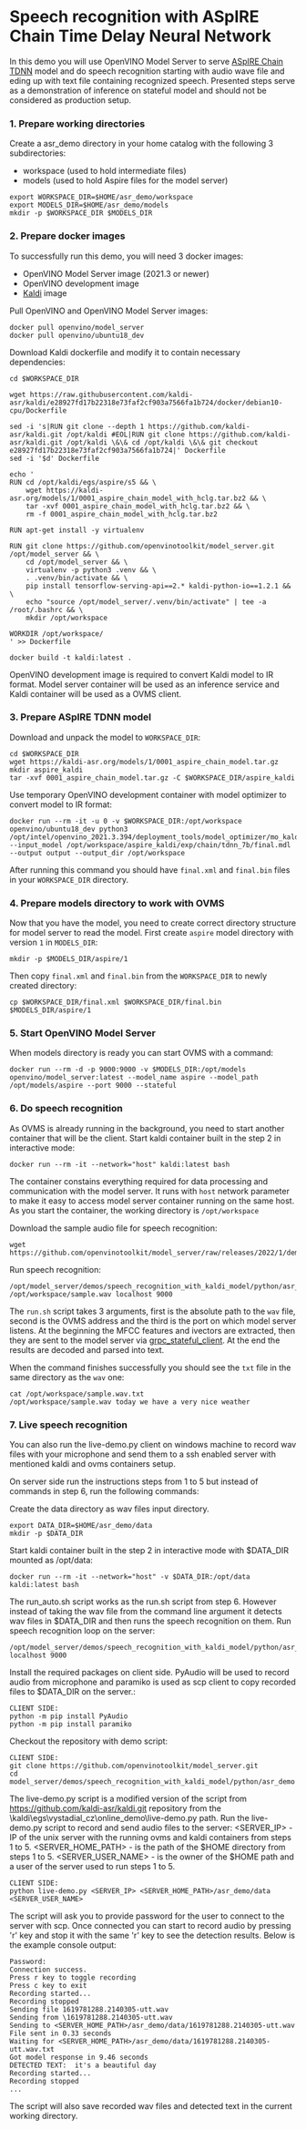 # Speech recognition with ASpIRE Chain Time Delay Neural Network

In this demo you will use OpenVINO Model Server to serve [ASpIRE Chain TDNN](https://kaldi-asr.org/models/m1) model and do speech recognition starting with audio wave file and eding up with text file containing recognized speech. Presented steps serve as a demonstration of inference on stateful model and should not be considered as production setup.

### 1. Prepare working directories

Create a asr_demo directory in your home catalog with the following 3 subdirectories:
- workspace (used to hold intermediate files)
- models (used to hold Aspire files for the model server)

```
export WORKSPACE_DIR=$HOME/asr_demo/workspace
export MODELS_DIR=$HOME/asr_demo/models
mkdir -p $WORKSPACE_DIR $MODELS_DIR
```

### 2. Prepare docker images

To successfully run this demo, you will need 3 docker images:
- OpenVINO Model Server image (2021.3 or newer)
- OpenVINO development image
- [Kaldi](https://kaldi-asr.org/) image

Pull OpenVINO and OpenVINO Model Server images:
```
docker pull openvino/model_server
docker pull openvino/ubuntu18_dev
```

Download Kaldi dockerfile and modify it to contain necessary dependencies:

```
cd $WORKSPACE_DIR

wget https://raw.githubusercontent.com/kaldi-asr/kaldi/e28927fd17b22318e73faf2cf903a7566fa1b724/docker/debian10-cpu/Dockerfile

sed -i 's|RUN git clone --depth 1 https://github.com/kaldi-asr/kaldi.git /opt/kaldi #EOL|RUN git clone https://github.com/kaldi-asr/kaldi.git /opt/kaldi \&\& cd /opt/kaldi \&\& git checkout e28927fd17b22318e73faf2cf903a7566fa1b724|' Dockerfile
sed -i '$d' Dockerfile

echo '
RUN cd /opt/kaldi/egs/aspire/s5 && \
    wget https://kaldi-asr.org/models/1/0001_aspire_chain_model_with_hclg.tar.bz2 && \
    tar -xvf 0001_aspire_chain_model_with_hclg.tar.bz2 && \
    rm -f 0001_aspire_chain_model_with_hclg.tar.bz2

RUN apt-get install -y virtualenv

RUN git clone https://github.com/openvinotoolkit/model_server.git /opt/model_server && \
    cd /opt/model_server && \
    virtualenv -p python3 .venv && \
    . .venv/bin/activate && \
    pip install tensorflow-serving-api==2.* kaldi-python-io==1.2.1 && \
    echo "source /opt/model_server/.venv/bin/activate" | tee -a /root/.bashrc && \
    mkdir /opt/workspace

WORKDIR /opt/workspace/
' >> Dockerfile

docker build -t kaldi:latest .
```

OpenVINO development image is required to convert Kaldi model to IR format.
Model server container will be used as an inference service and Kaldi container will be used as a OVMS client.

### 3. Prepare ASpIRE TDNN model

Download and unpack the model to `WORKSPACE_DIR`:
```
cd $WORKSPACE_DIR
wget https://kaldi-asr.org/models/1/0001_aspire_chain_model.tar.gz
mkdir aspire_kaldi
tar -xvf 0001_aspire_chain_model.tar.gz -C $WORKSPACE_DIR/aspire_kaldi
```

Use temporary OpenVINO development container with model optimizer to convert model to IR format:

```
docker run --rm -it -u 0 -v $WORKSPACE_DIR:/opt/workspace openvino/ubuntu18_dev python3 /opt/intel/openvino_2021.3.394/deployment_tools/model_optimizer/mo_kaldi.py --input_model /opt/workspace/aspire_kaldi/exp/chain/tdnn_7b/final.mdl --output output --output_dir /opt/workspace
```

After running this command you should have `final.xml` and `final.bin` files in your `WORKSPACE_DIR` directory.

### 4. Prepare models directory to work with OVMS

Now that you have the model, you need to create correct directory structure for model server to read the model. First create `aspire` model directory with version `1` in `MODELS_DIR`:

```
mkdir -p $MODELS_DIR/aspire/1
```

Then copy `final.xml` and `final.bin` from the `WORKSPACE_DIR` to newly created directory:

```
cp $WORKSPACE_DIR/final.xml $WORKSPACE_DIR/final.bin $MODELS_DIR/aspire/1
```

### 5. Start OpenVINO Model Server

When models directory is ready you can start OVMS with a command:

```
docker run --rm -d -p 9000:9000 -v $MODELS_DIR:/opt/models openvino/model_server:latest --model_name aspire --model_path /opt/models/aspire --port 9000 --stateful
```

### 6. Do speech recognition

As OVMS is already running in the background, you need to start another container that will be the client.
Start kaldi container built in the step 2 in interactive mode:

```
docker run --rm -it --network="host" kaldi:latest bash
```

The container constains everything required for data processing and communication with the model server.
It runs with `host` network parameter to make it easy to access model server container running on the same host.
As you start the container, the working directory is `/opt/workspace`

Download the sample audio file for speech recognition:

```
wget https://github.com/openvinotoolkit/model_server/raw/releases/2022/1/demos/speech_recognition_with_kaldi_model/python/asr_demo/sample.wav
```

Run speech recognition:
```
/opt/model_server/demos/speech_recognition_with_kaldi_model/python/asr_demo/run.sh /opt/workspace/sample.wav localhost 9000
```

The `run.sh` script takes 3 arguments, first is the absolute path to the `wav` file, second is the OVMS address and the third is the port on which model server listens.
At the beginning the MFCC features and ivectors are extracted, then they are sent to the model server via [grpc_stateful_client](../grpc_stateful_client.py). At the end the results are decoded and parsed into text.

When the command finishes successfully you should see the `txt` file in the same directory as the `wav` one:
```
cat /opt/workspace/sample.wav.txt
/opt/workspace/sample.wav today we have a very nice weather
```

### 7. Live speech recognition
You can also run the live-demo.py client on windows machine to record wav files with your microphone and send them to a ssh enabled server with mentioned kaldi and ovms containers setup.

On server side run the instructions steps from 1 to 5 but instead of commands in step 6, run the following commands:

Create the data directory as wav files input directory.
```
export DATA_DIR=$HOME/asr_demo/data
mkdir -p $DATA_DIR
```

Start kaldi container built in the step 2 in interactive mode with $DATA_DIR mounted as /opt/data:
```
docker run --rm -it --network="host" -v $DATA_DIR:/opt/data kaldi:latest bash
```

The run_auto.sh script works as the run.sh script from step 6. However instead of taking the wav file from the command line argument 
it detects wav files in $DATA_DIR and then runs the speech recognition on them.
Run speech recognition loop on the server:
```
/opt/model_server/demos/speech_recognition_with_kaldi_model/python/asr_demo/run_auto.sh localhost 9000
```

Install the required packages on client side.
PyAudio will be used to record audio from microphone and paramiko is used as scp client to copy recorded files to $DATA_DIR on the server.:
```
CLIENT SIDE:
python -m pip install PyAudio
python -m pip install paramiko
```

Checkout the repository with demo script:
```
CLIENT SIDE:
git clone https://github.com/openvinotoolkit/model_server.git
cd model_server/demos/speech_recognition_with_kaldi_model/python/asr_demo
```

The live-demo.py script is a modified version of the script from https://github.com/kaldi-asr/kaldi.git repository from the \kaldi\egs\vystadial_cz\online_demo\live-demo.py path.
Run the live-demo.py script to record and send audio files to the server:
<SERVER_IP> - IP of the unix server with the running ovms and kaldi containers from steps 1 to 5.
<SERVER_HOME_PATH> - is the path of the $HOME directory from steps 1 to 5.
<SERVER_USER_NAME> - is the owner of the $HOME path and a user of the server used to run steps 1 to 5.
```
CLIENT SIDE:
python live-demo.py <SERVER_IP> <SERVER_HOME_PATH>/asr_demo/data <SERVER_USER_NAME>
```

The script will ask you to provide password for the user to connect to the server with scp.
Once connected you can start to record audio by pressing 'r' key and stop it with the same 'r' key to see the detection results.
Below is the example console output:
```
Password:
Connection success.
Press r key to toggle recording
Press c key to exit
Recording started...
Recording stopped
Sending file 1619781288.2140305-utt.wav
Sending from \1619781288.2140305-utt.wav
Sending to <SERVER_HOME_PATH>/asr_demo/data/1619781288.2140305-utt.wav
File sent in 0.33 seconds
Waiting for <SERVER_HOME_PATH>/asr_demo/data/1619781288.2140305-utt.wav.txt
Got model response in 9.46 seconds
DETECTED TEXT:  it's a beautiful day
Recording started...
Recording stopped
...
```

The script will also save recorded wav files and detected text in the current working directory.
